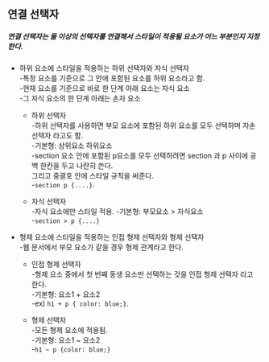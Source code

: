 ## 연결 선택자  
##### 연결 선택자는 둘 이상의 선택자를 연결해서 스타일이 적용될 요소가 어느 부분인지 지정한다.  

* 하위 요소에 스타일을 적용하는 하위 선택자와 자식 선택자  
  -특정 요소를 기준으로 그 안에 포함된 요소를 하위 요소라고 함.  
  -현재 요소를 기준으로 바로 한 단계 아래 요소는 자식 요소  
  -그 자식 요소의 한 단계 아래는 손자 요소  
  
   * 하위 선택자  
     -하위 선택자를 사용하면 부모 요소에 포함된 하위 요소를 모두 선택하며 자손 선택자 라고도 함.  
     -기본형: 상위요소 하위요소  
     -section 요소 안에 포함된 p요소를 모두 선택하려면 section 과 p 사이에 공백 한칸을 두고 나란히 쓴다.  
      그리고 중괄호 안에 스타일 규칙을 써준다.  
     -`section p {....}`.  

   * 자식 선택자  
     -자식 요소에만 스타일 적용.
     -기본형: 부모요소 > 자식요소  
     -`section > p {....}`  

* 형제 요소에 스타일을 적용하는 인접 형제 선택자와 형제 선택자  
  -웹 문서에서 부모 요소가 같을 경우 형제 관계라고 한다.  
  
   * 인접 형제 선택자  
     -형제 요소 중에서 첫 번째 동생 요소만 선택하는 것을 인접 형제 선택자 라고 한다.  
     -기본형: 요소1 + 요소2  
     -ex) `h1 + p { color: blue;}`.  
   
   * 형제 선택자  
     -모든 형제 요소에 적용됨.  
     -기본형: 요소1 ~ 요소2  
     -`h1 ~ p {color: blue;}`  


      
